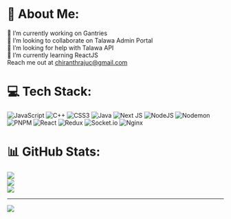 # 💫 About Me:
🔭 I’m currently working on Gantries<br>👯 I’m looking to collaborate on Talawa Admin Portal<br>🤝 I’m looking for help with Talawa API<br>🌱 I’m currently learning ReactJS<br> Reach me out at chiranthrajuc@gmail.com


# 💻 Tech Stack:
![JavaScript](https://img.shields.io/badge/javascript-%23323330.svg?style=plastic&logo=javascript&logoColor=%23F7DF1E) ![C++](https://img.shields.io/badge/c++-%2300599C.svg?style=plastic&logo=c%2B%2B&logoColor=white) ![CSS3](https://img.shields.io/badge/css3-%231572B6.svg?style=plastic&logo=css3&logoColor=white) ![Java](https://img.shields.io/badge/java-%23ED8B00.svg?style=plastic&logo=openjdk&logoColor=white) ![Next JS](https://img.shields.io/badge/Next-black?style=plastic&logo=next.js&logoColor=white) ![NodeJS](https://img.shields.io/badge/node.js-6DA55F?style=plastic&logo=node.js&logoColor=white) ![Nodemon](https://img.shields.io/badge/NODEMON-%23323330.svg?style=plastic&logo=nodemon&logoColor=%BBDEAD) ![PNPM](https://img.shields.io/badge/pnpm-%234a4a4a.svg?style=plastic&logo=pnpm&logoColor=f69220) ![React](https://img.shields.io/badge/react-%2320232a.svg?style=plastic&logo=react&logoColor=%2361DAFB) ![Redux](https://img.shields.io/badge/redux-%23593d88.svg?style=plastic&logo=redux&logoColor=white) ![Socket.io](https://img.shields.io/badge/Socket.io-black?style=plastic&logo=socket.io&badgeColor=010101) ![Nginx](https://img.shields.io/badge/nginx-%23009639.svg?style=plastic&logo=nginx&logoColor=white)
# 📊 GitHub Stats:
![](https://github-readme-stats.vercel.app/api?username=CHIRANTH-24&theme=transparent&hide_border=true&include_all_commits=true&count_private=false)<br/>
![](https://github-readme-streak-stats.herokuapp.com/?user=CHIRANTH-24&theme=transparent&hide_border=true)<br/>
![](https://github-readme-stats.vercel.app/api/top-langs/?username=CHIRANTH-24&theme=transparent&hide_border=true&include_all_commits=true&count_private=false&layout=compact)

---
[![](https://visitcount.itsvg.in/api?id=CHIRANTH-24&icon=0&color=7)](https://visitcount.itsvg.in)

<!-- Proudly created with GPRM ( https://gprm.itsvg.in ) -->
